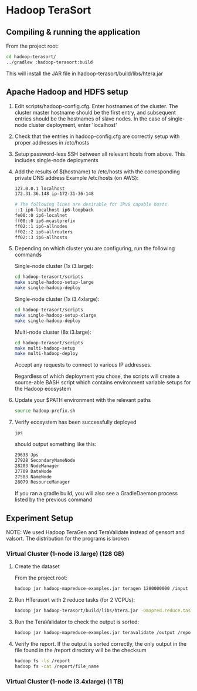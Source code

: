 # Hadoop TeraSort

## Compiling & running the application

From the project root:

```bash
cd hadoop-terasort/
../gradlew :hadoop-terasort:build
```
This will install the JAR file in hadoop-terasort/build/libs/htera.jar

## Apache Hadoop and HDFS setup

1. Edit scripts/hadoop-config.cfg. Enter hostnames of the cluster. The cluster master hostname should be the first entry,
and subsequent entries should be the hostnames of slave nodes. In the case of single-node cluster deployment, enter 'localhost'
2. Check that the entries in hadoop-config.cfg are correctly setup with proper addresses in /etc/hosts
3. Setup password-less SSH between all relevant hosts from above. This includes single-node deployments
4. Add the results of $(hostname) to /etc/hosts with the corresponding private DNS address
    Example /etc/hosts (on AWS):
    ```bash
    127.0.0.1 localhost
    172.31.36.148 ip-172-31-36-148
    
    # The following lines are desirable for IPv6 capable hosts
    ::1 ip6-localhost ip6-loopback
    fe00::0 ip6-localnet
    ff00::0 ip6-mcastprefix
    ff02::1 ip6-allnodes
    ff02::2 ip6-allrouters
    ff02::3 ip6-allhosts

    ```
5. Depending on which cluster you are configuring, run the following commands

    Single-node cluster (1x i3.large):
    ```bash
    cd hadoop-terasort/scripts
    make single-hadoop-setup-large
    make single-hadoop-deploy
    ```
    
    Single-node cluster (1x i3.4xlarge):
    ```bash
    cd hadoop-terasort/scripts
    make single-hadoop-setup-xlarge
    make single-hadoop-deploy
    ```

    Multi-node cluster (8x i3.large):
    ```bash
    cd hadoop-terasort/scripts
    make multi-hadoop-setup
    make multi-hadoop-deploy
    ```
    
    Accept any requests to connect to various IP addresses.

    Regardless of which deployment you chose, the scripts will create a source-able BASH script which contains environment
    variable setups for the Hadoop ecosystem

6. Update your $PATH environment with the relevant paths
    ```bash
    source hadoop-prefix.sh
    ```

7. Verify ecosystem has been successfully deployed

    ```bash
    jps
    ```
    should output something like this:

    ```bash
    29633 Jps
    27928 SecondaryNameNode
    28203 NodeManager
    27709 DataNode
    27583 NameNode
    28079 ResourceManager
    ```

    If you ran a gradle build, you will also see a GradleDaemon process listed by the previous command

## Experiment Setup

NOTE: We used Hadoop TeraGen and TeraValidate instead of gensort and valsort. The distribution for the programs is broken

### Virtual Cluster (1-node i3.large) (128 GB)

1. Create the dataset

    From the project root:
    ```bash
    hadoop jar hadoop-mapreduce-examples.jar teragen 1280000000 /input
    ```
2. Run HTerasort with 2 reduce tasks (for 2 VCPUs):

    ```bash
    hadoop jar hadoop-terasort/build/libs/htera.jar -Dmapred.reduce.tasks=2 /input /output
    ```
3. Run the TeraValidator to check the output is sorted:

    ```bash
    hadoop jar hadoop-mapreduce-examples.jar teravalidate /output /report
    ```
4. Verify the report. If the output is sorted correctly, the only output in the file found in
the /report directory will be the checksum

    ```bash
    hadoop fs -ls /report
    hadoop fs -cat /report/file_name
    ```

### Virtual Cluster (1-node i3.4xlarge) (1 TB)






